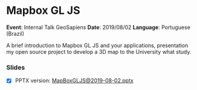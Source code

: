 # Mapbox GL JS

**Event**: Internal Talk GeoSapiens
**Date**: 2019/08/02
**Language**: Portuguese (Brazil)

A brief introduction to Mapbox GL JS and your applications, presentation my open source project to develop a 3D map to the University what study.

### Slides

* [x] PPTX version: [MapBoxGLJS@2019-08-02.pptx](./MapBoxGLJS@2019-08-02.pptx)
